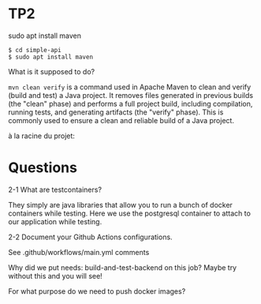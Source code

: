 # TP2

sudo apt install maven

```
$ cd simple-api
$ sudo apt install maven
```

What is it supposed to do?

`mvn clean verify` is a command used in Apache Maven to clean and verify (build and test) a Java project. It removes files generated in previous builds (the "clean" phase) and performs a full project build, including compilation, running tests, and generating artifacts (the "verify" phase). This is commonly used to ensure a clean and reliable build of a Java project.

à la racine du projet:




# Questions

2-1 What are testcontainers?

They simply are java libraries that allow you to run a bunch of docker containers while testing. Here we use the postgresql container to attach to our application while testing.

2-2 Document your Github Actions configurations.

See .github/workflows/main.yml comments

Why did we put needs: build-and-test-backend on this job? Maybe try without this and you will see!

For what purpose do we need to push docker images?

